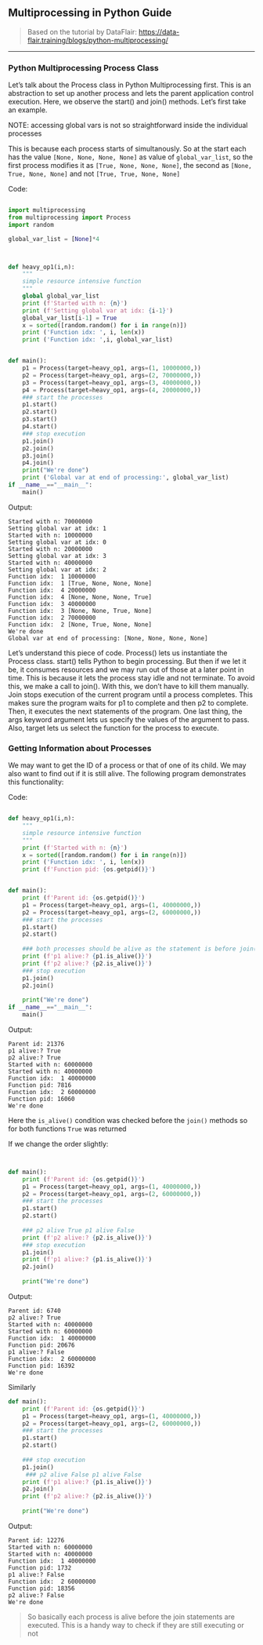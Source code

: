 ## Multiprocessing in Python Guide

> Based on the tutorial by DataFlair: https://data-flair.training/blogs/python-multiprocessing/

---

### Python Multiprocessing Process Class

Let’s talk about the Process class in Python Multiprocessing first. This is an abstraction to set up another process and lets the parent application control execution. Here, we observe the start() and join() methods. Let’s first take an example.

NOTE: accessing global vars is not so straightforward inside the individual processes

This is because each process starts of simultanously. So at the start each has the value `[None, None, None, None]` as value of `global_var_list`, so the first process modifies it as `[True, None, None, None]`, the second as `[None, True, None, None]` and not `[True, True, None, None]`

Code:

``` python

import multiprocessing
from multiprocessing import Process
import random

global_var_list = [None]*4



def heavy_op1(i,n):
    """
    simple resource intensive function
    """
    global global_var_list
    print (f'Started with n: {n}')
    print (f'Setting global var at idx: {i-1}')
    global_var_list[i-1] = True
    x = sorted([random.random() for i in range(n)])
    print ('Function idx: ', i, len(x))
    print ('Function idx: ',i, global_var_list)


def main():
    p1 = Process(target=heavy_op1, args=(1, 10000000,))
    p2 = Process(target=heavy_op1, args=(2, 70000000,))
    p3 = Process(target=heavy_op1, args=(3, 40000000,))
    p4 = Process(target=heavy_op1, args=(4, 20000000,))
    ### start the processes
    p1.start()
    p2.start()
    p3.start()
    p4.start()
    ### stop execution
    p1.join()
    p2.join()
    p3.join()
    p4.join()
    print("We're done")
    print ('Global var at end of processing:', global_var_list)
if __name__=="__main__":
    main()
```

Output:

```
Started with n: 70000000
Setting global var at idx: 1
Started with n: 10000000
Setting global var at idx: 0
Started with n: 20000000
Setting global var at idx: 3
Started with n: 40000000
Setting global var at idx: 2
Function idx:  1 10000000
Function idx:  1 [True, None, None, None]
Function idx:  4 20000000
Function idx:  4 [None, None, None, True]
Function idx:  3 40000000
Function idx:  3 [None, None, True, None]
Function idx:  2 70000000
Function idx:  2 [None, True, None, None]
We're done
Global var at end of processing: [None, None, None, None]
```

Let’s understand this piece of code. Process() lets us instantiate the Process class. start() tells Python to begin processing. But then if we let it be, it consumes resources and we may run out of those at a later point in time. This is because it lets the process stay idle and not terminate. To avoid this, we make a call to join(). With this, we don’t have to kill them manually. Join stops execution of the current program until a process completes. This makes sure the program waits for p1 to complete and then p2 to complete. Then, it executes the next statements of the program. One last thing, the args keyword argument lets us specify the values of the argument to pass. Also, target lets us select the function for the process to execute.

### Getting Information about Processes

We may want to get the ID of a process or that of one of its child. We may also want to find out if it is still alive. The following program demonstrates this functionality:

Code:

``` python

def heavy_op1(i,n):
    """
    simple resource intensive function
    """
    print (f'Started with n: {n}')
    x = sorted([random.random() for i in range(n)])
    print ('Function idx: ', i, len(x))
    print (f'Function pid: {os.getpid()}')


def main():
    print (f'Parent id: {os.getpid()}')
    p1 = Process(target=heavy_op1, args=(1, 40000000,))
    p2 = Process(target=heavy_op1, args=(2, 60000000,))
    ### start the processes
    p1.start()
    p2.start()
    
    ### both processes should be alive as the statement is before join()
    print (f'p1 alive:? {p1.is_alive()}') 
    print (f'p2 alive:? {p2.is_alive()}')
    ### stop execution
    p1.join()
    p2.join()
    
    print("We're done")
if __name__=="__main__":
    main()
```

Output:

```
Parent id: 21376
p1 alive:? True
p2 alive:? True
Started with n: 60000000
Started with n: 40000000
Function idx:  1 40000000
Function pid: 7816
Function idx:  2 60000000
Function pid: 16060
We're done
```

Here the `is_alive()` condition was checked before the `join()` methods so for both functions `True` was returned

If we change the order slightly:

``` python


def main():
    print (f'Parent id: {os.getpid()}')
    p1 = Process(target=heavy_op1, args=(1, 40000000,))
    p2 = Process(target=heavy_op1, args=(2, 60000000,))
    ### start the processes
    p1.start()
    p2.start()
    
    ### p2 alive True p1 alive False
    print (f'p2 alive:? {p2.is_alive()}')
    ### stop execution
    p1.join()
    print (f'p1 alive:? {p1.is_alive()}') 
    p2.join()
    
    print("We're done")
```

Output:

```
Parent id: 6740
p2 alive:? True
Started with n: 40000000
Started with n: 60000000
Function idx:  1 40000000
Function pid: 20676
p1 alive:? False
Function idx:  2 60000000
Function pid: 16392
We're done
```

Similarly 

``` python
def main():
    print (f'Parent id: {os.getpid()}')
    p1 = Process(target=heavy_op1, args=(1, 40000000,))
    p2 = Process(target=heavy_op1, args=(2, 60000000,))
    ### start the processes
    p1.start()
    p2.start()
    
    ### stop execution
    p1.join()
     ### p2 alive False p1 alive False
    print (f'p1 alive:? {p1.is_alive()}') 
    p2.join()
    print (f'p2 alive:? {p2.is_alive()}')
    
    print("We're done")

```
Output:

```
Parent id: 12276
Started with n: 60000000
Started with n: 40000000
Function idx:  1 40000000
Function pid: 1732
p1 alive:? False
Function idx:  2 60000000
Function pid: 18356
p2 alive:? False
We're done
```

> So basically each process is alive before the join statements are executed. This is a handy way to check if they are still executing or not

